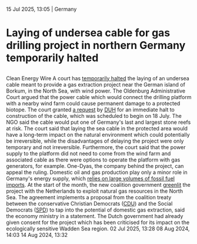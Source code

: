 15 Jul 2025, 13:05
| 
Germany
# Laying of undersea cable for gas drilling project in northern Germany temporarily halted
## 
Clean Energy Wire
A court has [temporarily halted](https://verwaltungsgericht-oldenburg.niedersachsen.de/aktuelles/vg-oldenburg-gibt-eilantrag-gegen-naturschutzrechtliche-befreiungen-zur-verlegung-eines-seekabels-zur-gasforderplattform-n05-a-statt-243325.html) the laying of an undersea cable meant to provide a gas extraction project near the German island of Borkum, in the North Sea, with wind power. The Oldenburg Administrative Court argued that the power cable which would connect the drilling platform with a nearby wind farm could cause permanent damage to a protected biotope.
The court granted [a request](https://www.duh.de/presse/pressemitteilungen/pressemitteilung/baustopp-vor-borkum-nach-sieg-vor-gericht-deutsche-umwelthilfe-schuetzt-im-eilverfahren-einzigartige/) by [DUH](https://www.cleanenergywire.org/experts/duh-environmental-action-germany) for an immediate halt to construction of the cable, which was scheduled to begin on 18 July. The NGO said the cable would put one of Germany's last and largest stone reefs at risk. The court said that laying the sea cable in the protected area would have a long-term impact on the natural environment which could potentially be irreversible, while the disadvantages of delaying the project were only temporary and not irreversible.
Furthermore, the court said that the power supply to the platform did not need to come from the wind farm and associated cable as there were options to operate the platform with gas generators, for example. One-Dyas, the company behind the project, can appeal the ruling.
Domestic oil and gas production play only a minor role in Germany's energy supply, which [relies on large volumes of fossil fuel imports](https://www.cleanenergywire.org/factsheets/germanys-dependence-imported-fossil-fuels). At the start of the month, the new coalition government [greenlit](https://www.cleanenergywire.org/news/germany-agrees-joint-gas-extraction-project-netherlands-wadden-sea) the project with the Netherlands to exploit natural gas resources in the North Sea. The agreement implements a proposal from the coalition treaty between the conservative Christian Democrats ([CDU](https://www.cleanenergywire.org/experts/cdu-christian-democratic-union)) and the Social Democrats ([SPD](https://www.cleanenergywire.org/experts/spd-social-democratic-party)) to tap into the potential of domestic gas extraction, said the economy ministry in a statement. The Dutch government had already given consent for the project which has been criticised for its impact on the ecologically sensitive Wadden Sea region.
02 Jul 2025, 13:28
08 Aug 2024, 14:03
14 Aug 2024, 13:32